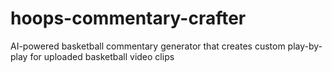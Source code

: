 # hoops-commentary-crafter
AI-powered basketball commentary generator that creates custom play-by-play for uploaded basketball video clips

